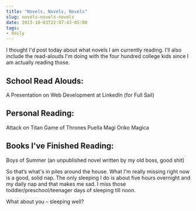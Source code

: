 ```yaml
---
title: "Novels, Novels, Novels"
slug: novels-novels-novels
date: 2013-10-03T22:07:43-05:00
tags:
- daily
---
```

I thought I'd post today about what novels I am currently reading.  I’ll also include the read-alouds I'm doing with the four hundred college kids since I am actually reading those.

## School Read Alouds:

A Presentation on Web Development at LinkedIn (for Full Sail)

## Personal Reading:

Attack on Titan
Game of Thrones
Puella Magi Oriko Magica

## Books I've Finished Reading:

Boys of Summer (an unpublished novel written by my old boss, good shit)

So that’s what's in piles around the house. What I'm really missing right now is a good, solid nap. The only sleeping I do is about five hours overnight and my daily nap and that makes me sad. I miss those toddler/preschool/teenager days of sleeping till noon.

What about you – sleeping well?
